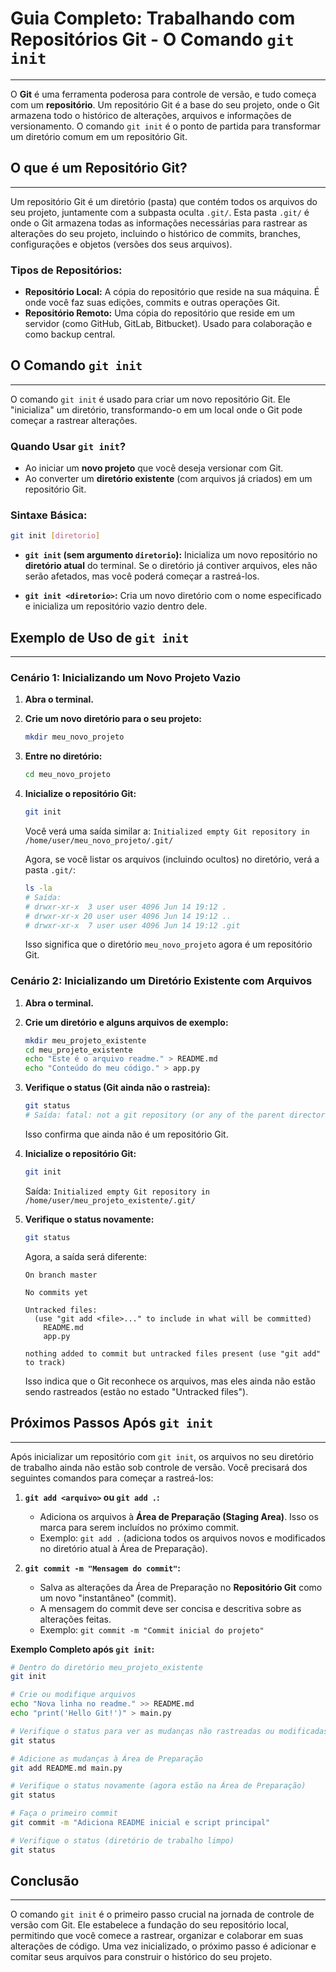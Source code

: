 # Guia Completo: Trabalhando com Repositórios Git - O Comando `git init`
---

O **Git** é uma ferramenta poderosa para controle de versão, e tudo começa com um **repositório**. Um repositório Git é a base do seu projeto, onde o Git armazena todo o histórico de alterações, arquivos e informações de versionamento. O comando `git init` é o ponto de partida para transformar um diretório comum em um repositório Git.

## O que é um Repositório Git?
---

Um repositório Git é um diretório (pasta) que contém todos os arquivos do seu projeto, juntamente com a subpasta oculta `.git/`. Esta pasta `.git/` é onde o Git armazena todas as informações necessárias para rastrear as alterações do seu projeto, incluindo o histórico de commits, branches, configurações e objetos (versões dos seus arquivos).

### Tipos de Repositórios:

* **Repositório Local:** A cópia do repositório que reside na sua máquina. É onde você faz suas edições, commits e outras operações Git.
* **Repositório Remoto:** Uma cópia do repositório que reside em um servidor (como GitHub, GitLab, Bitbucket). Usado para colaboração e como backup central.

## O Comando `git init`
---

O comando `git init` é usado para criar um novo repositório Git. Ele "inicializa" um diretório, transformando-o em um local onde o Git pode começar a rastrear alterações.

### Quando Usar `git init`?

* Ao iniciar um **novo projeto** que você deseja versionar com Git.
* Ao converter um **diretório existente** (com arquivos já criados) em um repositório Git.

### Sintaxe Básica:

```bash
git init [diretorio]
```

* **`git init` (sem argumento `diretorio`):** Inicializa um novo repositório no **diretório atual** do terminal. Se o diretório já contiver arquivos, eles não serão afetados, mas você poderá começar a rastreá-los.

* **`git init <diretorio>`:** Cria um novo diretório com o nome especificado e inicializa um repositório vazio dentro dele.

## Exemplo de Uso de `git init`
---

### Cenário 1: Inicializando um Novo Projeto Vazio

1.  **Abra o terminal.**
2.  **Crie um novo diretório para o seu projeto:**
    ```bash
    mkdir meu_novo_projeto
    ```
3.  **Entre no diretório:**
    ```bash
    cd meu_novo_projeto
    ```
4.  **Inicialize o repositório Git:**
    ```bash
    git init
    ```
    Você verá uma saída similar a:
    `Initialized empty Git repository in /home/user/meu_novo_projeto/.git/`

    Agora, se você listar os arquivos (incluindo ocultos) no diretório, verá a pasta `.git/`:
    ```bash
    ls -la
    # Saída:
    # drwxr-xr-x  3 user user 4096 Jun 14 19:12 .
    # drwxr-xr-x 20 user user 4096 Jun 14 19:12 ..
    # drwxr-xr-x  7 user user 4096 Jun 14 19:12 .git
    ```
    Isso significa que o diretório `meu_novo_projeto` agora é um repositório Git.

### Cenário 2: Inicializando um Diretório Existente com Arquivos

1.  **Abra o terminal.**
2.  **Crie um diretório e alguns arquivos de exemplo:**
    ```bash
    mkdir meu_projeto_existente
    cd meu_projeto_existente
    echo "Este é o arquivo readme." > README.md
    echo "Conteúdo do meu código." > app.py
    ```
3.  **Verifique o status (Git ainda não o rastreia):**
    ```bash
    git status
    # Saída: fatal: not a git repository (or any of the parent directories): .git
    ```
    Isso confirma que ainda não é um repositório Git.
4.  **Inicialize o repositório Git:**
    ```bash
    git init
    ```
    Saída: `Initialized empty Git repository in /home/user/meu_projeto_existente/.git/`

5.  **Verifique o status novamente:**
    ```bash
    git status
    ```
    Agora, a saída será diferente:
    ```
    On branch master

    No commits yet

    Untracked files:
      (use "git add <file>..." to include in what will be committed)
        README.md
        app.py

    nothing added to commit but untracked files present (use "git add" to track)
    ```
    Isso indica que o Git reconhece os arquivos, mas eles ainda não estão sendo rastreados (estão no estado "Untracked files").

## Próximos Passos Após `git init`
---

Após inicializar um repositório com `git init`, os arquivos no seu diretório de trabalho ainda não estão sob controle de versão. Você precisará dos seguintes comandos para começar a rastreá-los:

1.  **`git add <arquivo>` ou `git add .`:**
    * Adiciona os arquivos à **Área de Preparação (Staging Area)**. Isso os marca para serem incluídos no próximo commit.
    * Exemplo: `git add .` (adiciona todos os arquivos novos e modificados no diretório atual à Área de Preparação).

2.  **`git commit -m "Mensagem do commit"`:**
    * Salva as alterações da Área de Preparação no **Repositório Git** como um novo "instantâneo" (commit).
    * A mensagem do commit deve ser concisa e descritiva sobre as alterações feitas.
    * Exemplo: `git commit -m "Commit inicial do projeto"`

**Exemplo Completo após `git init`:**

```bash
# Dentro do diretório meu_projeto_existente
git init

# Crie ou modifique arquivos
echo "Nova linha no readme." >> README.md
echo "print('Hello Git!')" > main.py

# Verifique o status para ver as mudanças não rastreadas ou modificadas
git status

# Adicione as mudanças à Área de Preparação
git add README.md main.py

# Verifique o status novamente (agora estão na Área de Preparação)
git status

# Faça o primeiro commit
git commit -m "Adiciona README inicial e script principal"

# Verifique o status (diretório de trabalho limpo)
git status
```

## Conclusão
---

O comando `git init` é o primeiro passo crucial na jornada de controle de versão com Git. Ele estabelece a fundação do seu repositório local, permitindo que você comece a rastrear, organizar e colaborar em suas alterações de código. Uma vez inicializado, o próximo passo é adicionar e comitar seus arquivos para construir o histórico do seu projeto.
